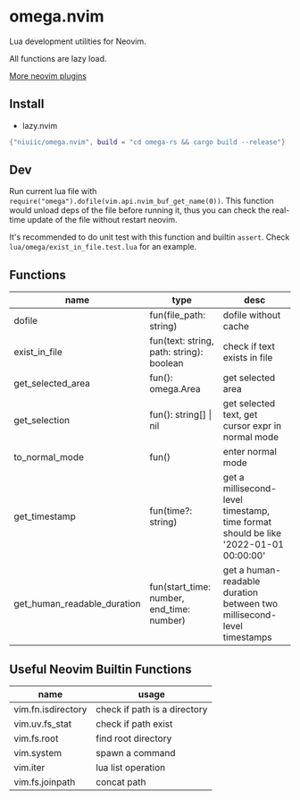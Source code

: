 # omega.nvim

Lua development utilities for Neovim.

All functions are lazy load.

[More neovim plugins](https://github.com/niuiic/awesome-neovim-plugins)

## Install

- lazy.nvim

```lua
{"niuiic/omega.nvim", build = "cd omega-rs && cargo build --release"}
```

## Dev

Run current lua file with `require("omega").dofile(vim.api.nvim_buf_get_name(0))`. This function would unload deps of the file before running it, thus you can check the real-time update of the file without restart neovim.

It's recommended to do unit test with this function and builtin `assert`. Check `lua/omega/exist_in_file.test.lua` for an example.

## Functions

name|type|desc
-|-|-
dofile|fun(file_path: string)|dofile without cache
exist_in_file|fun(text: string, path: string): boolean|check if text exists in file
get_selected_area|fun(): omega.Area|get selected area
get_selection|fun(): string[] \| nil|get selected text, get cursor expr in normal mode
to_normal_mode|fun()|enter normal mode
get_timestamp|fun(time?: string)|get a millisecond-level timestamp, time format should be like '2022-01-01 00:00:00'
get_human_readable_duration|fun(start_time: number, end_time: number)|get a human-readable duration between two millisecond-level timestamps

## Useful Neovim Builtin Functions

| name               | usage                        |
| ------------------ | ---------------------------- |
| vim.fn.isdirectory | check if path is a directory |
| vim.uv.fs_stat     | check if path exist          |
| vim.fs.root        | find root directory          |
| vim.system         | spawn a command              |
| vim.iter           | lua list operation           |
| vim.fs.joinpath    | concat path                  |
